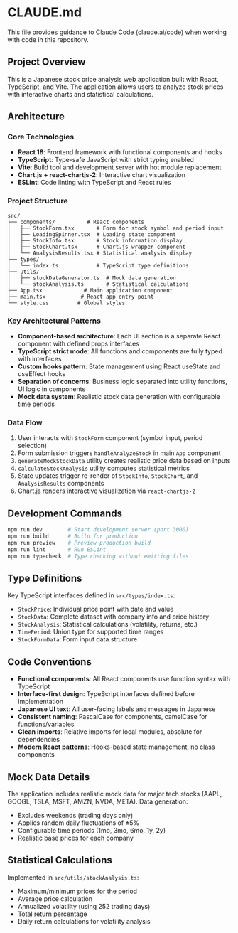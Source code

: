 # CLAUDE.md

This file provides guidance to Claude Code (claude.ai/code) when working with code in this repository.

## Project Overview

This is a Japanese stock price analysis web application built with React, TypeScript, and Vite. The application allows users to analyze stock prices with interactive charts and statistical calculations.

## Architecture

### Core Technologies

- **React 18**: Frontend framework with functional components and hooks
- **TypeScript**: Type-safe JavaScript with strict typing enabled
- **Vite**: Build tool and development server with hot module replacement
- **Chart.js + react-chartjs-2**: Interactive chart visualization
- **ESLint**: Code linting with TypeScript and React rules

### Project Structure

```
src/
├── components/          # React components
│   ├── StockForm.tsx       # Form for stock symbol and period input
│   ├── LoadingSpinner.tsx  # Loading state component
│   ├── StockInfo.tsx       # Stock information display
│   ├── StockChart.tsx      # Chart.js wrapper component
│   └── AnalysisResults.tsx # Statistical analysis display
├── types/
│   └── index.ts            # TypeScript type definitions
├── utils/
│   ├── stockDataGenerator.ts  # Mock data generation
│   └── stockAnalysis.ts       # Statistical calculations
├── App.tsx             # Main application component
├── main.tsx           # React app entry point
└── style.css         # Global styles
```

### Key Architectural Patterns

- **Component-based architecture**: Each UI section is a separate React component with defined props interfaces
- **TypeScript strict mode**: All functions and components are fully typed with interfaces
- **Custom hooks pattern**: State management using React useState and useEffect hooks
- **Separation of concerns**: Business logic separated into utility functions, UI logic in components
- **Mock data system**: Realistic stock data generation with configurable time periods

### Data Flow

1. User interacts with `StockForm` component (symbol input, period selection)
2. Form submission triggers `handleAnalyzeStock` in main `App` component
3. `generateMockStockData` utility creates realistic price data based on inputs
4. `calculateStockAnalysis` utility computes statistical metrics
5. State updates trigger re-render of `StockInfo`, `StockChart`, and `AnalysisResults` components
6. Chart.js renders interactive visualization via `react-chartjs-2`

## Development Commands

```bash
npm run dev        # Start development server (port 3000)
npm run build      # Build for production
npm run preview    # Preview production build
npm run lint       # Run ESLint
npm run typecheck  # Type checking without emitting files
```

## Type Definitions

Key TypeScript interfaces defined in `src/types/index.ts`:
- `StockPrice`: Individual price point with date and value
- `StockData`: Complete dataset with company info and price history
- `StockAnalysis`: Statistical calculations (volatility, returns, etc.)
- `TimePeriod`: Union type for supported time ranges
- `StockFormData`: Form input data structure

## Code Conventions

- **Functional components**: All React components use function syntax with TypeScript
- **Interface-first design**: TypeScript interfaces defined before implementation
- **Japanese UI text**: All user-facing labels and messages in Japanese
- **Consistent naming**: PascalCase for components, camelCase for functions/variables
- **Clean imports**: Relative imports for local modules, absolute for dependencies
- **Modern React patterns**: Hooks-based state management, no class components

## Mock Data Details

The application includes realistic mock data for major tech stocks (AAPL, GOOGL, TSLA, MSFT, AMZN, NVDA, META). Data generation:
- Excludes weekends (trading days only)
- Applies random daily fluctuations of ±5%
- Configurable time periods (1mo, 3mo, 6mo, 1y, 2y)
- Realistic base prices for each company

## Statistical Calculations

Implemented in `src/utils/stockAnalysis.ts`:
- Maximum/minimum prices for the period
- Average price calculation
- Annualized volatility (using 252 trading days)
- Total return percentage
- Daily return calculations for volatility analysis